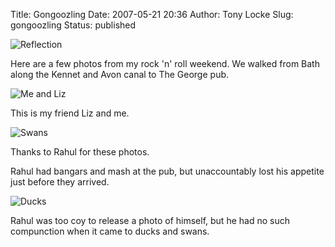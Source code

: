 Title: Gongoozling
Date: 2007-05-21 20:36
Author: Tony Locke
Slug: gongoozling
Status: published

![Reflection]({static}/images/2007/canal-reflection.JPG)

Here are a few photos from my rock 'n' roll weekend. We walked from Bath along the Kennet and Avon canal to The George pub.  
  
  
![Me and Liz]({static}/images/2007/me-and-liz.JPG)

This is my friend Liz and me.  
  
![Swans]({static}/images/2007/canalside-swans.JPG)

Thanks to Rahul for these photos.  

Rahul had bangars and mash at the pub, but unaccountably lost his appetite just before they arrived.  
  
![Ducks]({static}/images/2007/canalside-ducks.JPG)

Rahul was too coy to release a photo of himself, but he had no such compunction when it came to ducks and swans.

